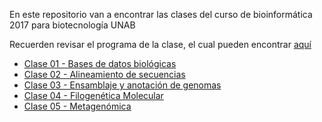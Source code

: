 En este repositorio van a encontrar las clases del curso de bioinformática 2017 para biotecnología UNAB

Recuerden revisar el programa de la clase, el cual pueden encontrar [aquí](https://github.com/bioinf-biotec/clases_bioinf/raw/master/Bioinformatica_2017_final_segundo_semestre.pdf)

- [Clase 01 - Bases de datos biológicas](https://github.com/bioinf-biotec/clases_bioinf/raw/master/c01_2s.pdf)  
- [Clase 02 - Alineamiento de secuencias](https://github.com/bioinf-biotec/clases_bioinf/raw/master/c02_2s.pdf)
- [Clase 03 - Ensamblaje y anotación de genomas](https://github.com/bioinf-biotec/clases_bioinf/raw/master/c01_3s.pdf)
- [Clase 04 - Filogenética Molecular]()
- [Clase 05 - Metagenómica]()